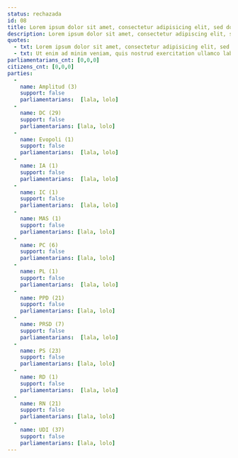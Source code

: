 ```yaml
---
status: rechazada
id: 08
title: Lorem ipsum dolor sit amet, consectetur adipisicing elit, sed do eiusmod tempor.
description: Lorem ipsum dolor sit amet, consectetur adipiscing elit, sed do eiusmod tempor incididunt ut labore et dolore magna aliqua. Ut enim ad minim veniam, quis nostrud exercitation ullamco laboris nisi ut aliquip ex ea commodo consequat. Duis aute irure dolor in reprehenderit in voluptate velit esse cillum dolore eu fugiat nulla pariatur. Excepteur sint occaecat cupidatat non proident, sunt in culpa qui officia deserunt mollit anim id est laborum.
quotes:
  - txt: Lorem ipsum dolor sit amet, consectetur adipisicing elit, sed do eiusmod tempor incididunt ut labore et dolore magna aliqua. Ut enim ad minim veniam, quis nostrud exercitation ullamco laboris nisi ut aliquip ex ea commodo consequat.
  - txt: Ut enim ad minim veniam, quis nostrud exercitation ullamco laboris nisi ut aliquip ex ea commodo consequat.
parliamentarians_cnt: [0,0,0]
citizens_cnt: [0,0,0]
parties:
  -
    name: Amplitud (3)
    support: false
    parliamentarians:  [lala, lolo]
  -
    name: DC (29)
    support: false
    parliamentarians: [lala, lolo]
  -
    name: Evopoli (1)
    support: false
    parliamentarians:  [lala, lolo]
  -
    name: IA (1)
    support: false
    parliamentarians:  [lala, lolo]
  -
    name: IC (1)
    support: false
    parliamentarians:  [lala, lolo]
  -
    name: MAS (1)
    support: false
    parliamentarians: [lala, lolo]
  -
    name: PC (6)
    support: false
    parliamentarians: [lala, lolo]
  -
    name: PL (1)
    support: false
    parliamentarians:  [lala, lolo]
  -
    name: PPD (21)
    support: false
    parliamentarians: [lala, lolo]
  -
    name: PRSD (7)
    support: false
    parliamentarians:  [lala, lolo]
  -
    name: PS (23)
    support: false
    parliamentarians: [lala, lolo]
  -
    name: RD (1)
    support: false
    parliamentarians:  [lala, lolo]
  -
    name: RN (21)
    support: false
    parliamentarians: [lala, lolo]
  -
    name: UDI (37)
    support: false
    parliamentarians: [lala, lolo]
---
```

